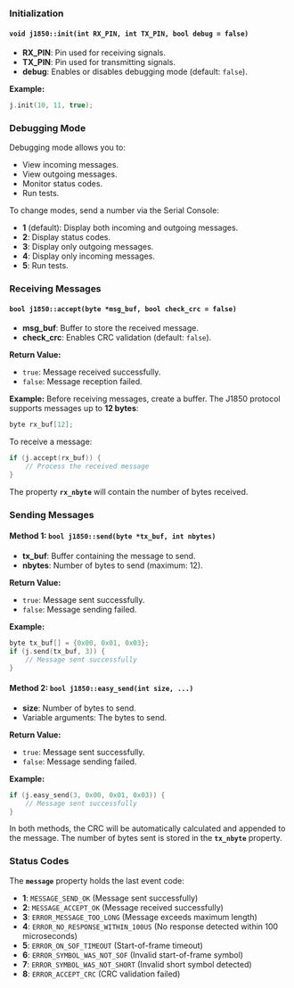 ### Initialization

#### `void j1850::init(int RX_PIN, int TX_PIN, bool debug = false)`
- **RX_PIN**: Pin used for receiving signals.
- **TX_PIN**: Pin used for transmitting signals.
- **debug**: Enables or disables debugging mode (default: `false`).

**Example:**
```cpp
j.init(10, 11, true);
```

### Debugging Mode
Debugging mode allows you to:
- View incoming messages.
- View outgoing messages.
- Monitor status codes.
- Run tests.

To change modes, send a number via the Serial Console:
- **1** (default): Display both incoming and outgoing messages.
- **2**: Display status codes.
- **3**: Display only outgoing messages.
- **4**: Display only incoming messages.
- **5**: Run tests.

### Receiving Messages

#### `bool j1850::accept(byte *msg_buf, bool check_crc = false)`
- **msg_buf**: Buffer to store the received message.
- **check_crc**: Enables CRC validation (default: `false`).

**Return Value:**
- `true`: Message received successfully.
- `false`: Message reception failed.

**Example:**
Before receiving messages, create a buffer. The J1850 protocol supports messages up to **12 bytes**:
```cpp
byte rx_buf[12];
```
To receive a message:
```cpp
if (j.accept(rx_buf)) {
    // Process the received message
}
```
The property **`rx_nbyte`** will contain the number of bytes received.

### Sending Messages

#### Method 1: `bool j1850::send(byte *tx_buf, int nbytes)`
- **tx_buf**: Buffer containing the message to send.
- **nbytes**: Number of bytes to send (maximum: 12).

**Return Value:**
- `true`: Message sent successfully.
- `false`: Message sending failed.

**Example:**
```cpp
byte tx_buf[] = {0x00, 0x01, 0x03};
if (j.send(tx_buf, 3)) {
    // Message sent successfully
}
```

#### Method 2: `bool j1850::easy_send(int size, ...)`
- **size**: Number of bytes to send.
- Variable arguments: The bytes to send.

**Return Value:**
- `true`: Message sent successfully.
- `false`: Message sending failed.

**Example:**
```cpp
if (j.easy_send(3, 0x00, 0x01, 0x03)) {
    // Message sent successfully
}
```
In both methods, the CRC will be automatically calculated and appended to the message. The number of bytes sent is stored in the **`tx_nbyte`** property.

### Status Codes
The **`message`** property holds the last event code:
- **1**: `MESSAGE_SEND_OK` (Message sent successfully)
- **2**: `MESSAGE_ACCEPT_OK` (Message received successfully)
- **3**: `ERROR_MESSAGE_TOO_LONG` (Message exceeds maximum length)
- **4**: `ERROR_NO_RESPONSE_WITHIN_100US` (No response detected within 100 microseconds)
- **5**: `ERROR_ON_SOF_TIMEOUT` (Start-of-frame timeout)
- **6**: `ERROR_SYMBOL_WAS_NOT_SOF` (Invalid start-of-frame symbol)
- **7**: `ERROR_SYMBOL_WAS_NOT_SHORT` (Invalid short symbol detected)
- **8**: `ERROR_ACCEPT_CRC` (CRC validation failed)


